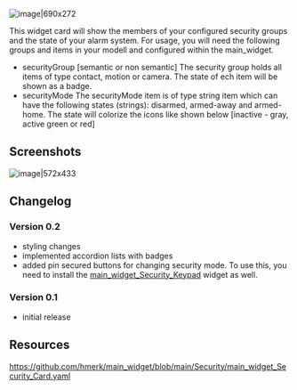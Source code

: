 ![image|690x272](https://community-openhab-org.s3.dualstack.eu-central-1.amazonaws.com/original/3X/f/e/fe679e62729afd3fcdccd038e7a5a268eb5a8d9b.png)

This widget card will show the members of your configured security groups and the state of your alarm system. For usage, you will need the following groups and items in your modell and configured within the main_widget.
- securityGroup [semantic or non semantic]
  The security group holds all items of type contact, motion or camera. The state of ech item will be shown as a badge.
- securityMode
  The securityMode item is of type string item which can have the following states (strings): disarmed, armed-away and armed-home. The state will colorize the icons like shown below [inactive - gray, active green or red]

## Screenshots

![image|572x433](upload://AizhkrJYIkYHUKsNNzyMhX6DTrJ.png)


## Changelog
### Version 0.2
- styling changes
- implemented accordion lists with badges
- added pin secured buttons for changing security mode. To use this, you need to install the [main_widget_Security_Keypad](https://community.openhab.org/t/oh3-main-ui-main-widget-part-6a-the-security-keypad/139465) widget as well.
### Version 0.1
- initial release

## Resources

https://github.com/hmerk/main_widget/blob/main/Security/main_widget_Security_Card.yaml